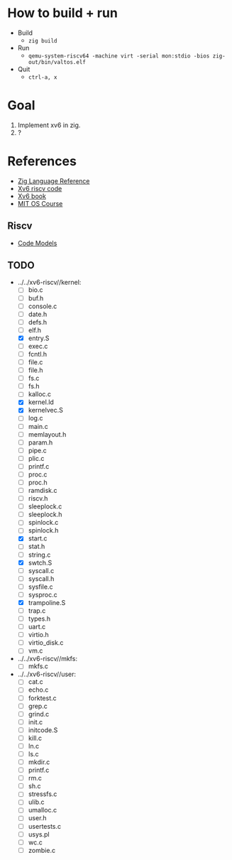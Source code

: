 # How to build + run
- Build
  - `zig build`
- Run
  - `qemu-system-riscv64 -machine virt -serial mon:stdio -bios zig-out/bin/valtos.elf`
- Quit
  - `ctrl-a, x`

# Goal
1. Implement xv6 in zig.
2. ?

# References

- [Zig Language Reference](https://ziglang.org/documentation/master/)
- [Xv6 riscv code](https://github.com/mit-pdos/xv6-riscv)
- [Xv6 book](https://pdos.csail.mit.edu/6.828/2021/xv6/book-riscv-rev2.pdf)
- [MIT OS Course](https://pdos.csail.mit.edu/6.828/2021/)

## Riscv
- [Code Models](https://www.sifive.com/blog/all-aboard-part-4-risc-v-code-models)

## TODO
- ../../xv6-riscv//kernel:
  - [ ] bio.c
  - [ ] buf.h
  - [ ] console.c
  - [ ] date.h
  - [ ] defs.h
  - [ ] elf.h
  - [x] entry.S
  - [ ] exec.c
  - [ ] fcntl.h
  - [ ] file.c
  - [ ] file.h
  - [ ] fs.c
  - [ ] fs.h
  - [ ] kalloc.c
  - [x] kernel.ld
  - [x] kernelvec.S
  - [ ] log.c
  - [ ] main.c
  - [ ] memlayout.h
  - [ ] param.h
  - [ ] pipe.c
  - [ ] plic.c
  - [ ] printf.c
  - [ ] proc.c
  - [ ] proc.h
  - [ ] ramdisk.c
  - [ ] riscv.h
  - [ ] sleeplock.c
  - [ ] sleeplock.h
  - [ ] spinlock.c
  - [ ] spinlock.h
  - [x] start.c
  - [ ] stat.h
  - [ ] string.c
  - [x] swtch.S
  - [ ] syscall.c
  - [ ] syscall.h
  - [ ] sysfile.c
  - [ ] sysproc.c
  - [x] trampoline.S
  - [ ] trap.c
  - [ ] types.h
  - [ ] uart.c
  - [ ] virtio.h
  - [ ] virtio_disk.c
  - [ ] vm.c
- ../../xv6-riscv//mkfs:
  - [ ] mkfs.c
- ../../xv6-riscv//user:
  - [ ] cat.c
  - [ ] echo.c
  - [ ] forktest.c
  - [ ] grep.c
  - [ ] grind.c
  - [ ] init.c
  - [ ] initcode.S
  - [ ] kill.c
  - [ ] ln.c
  - [ ] ls.c
  - [ ] mkdir.c
  - [ ] printf.c
  - [ ] rm.c
  - [ ] sh.c
  - [ ] stressfs.c
  - [ ] ulib.c
  - [ ] umalloc.c
  - [ ] user.h
  - [ ] usertests.c
  - [ ] usys.pl
  - [ ] wc.c
  - [ ] zombie.c
